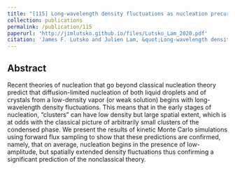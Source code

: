 ```yaml
---
title: "[115] Long-wavelength density fluctuations as nucleation precursors"
collection: publications
permalink: /publication/115
paperurl: 'http://jimlutsko.github.io/files/Lutsko_Lam_2020.pdf'
citation: 'James F. Lutsko and Julien Lam, &quot;Long-wavelength density fluctuations as nucleation precursors&quot;, <i>Phys. Rev. E</i>, doi:10.1103/PhysRevE.101.052122,  (2020)'
---
```

Abstract
---
Recent theories of nucleation that go beyond classical nucleation theory predict that diffusion-limited
nucleation of both liquid droplets and of crystals from a low-density vapor (or weak solution) begins with
long-wavelength density fluctuations. This means that in the early stages of nucleation, “clusters” can have
low density but large spatial extent, which is at odds with the classical picture of arbitrarily small clusters of the
condensed phase. We present the results of kinetic Monte Carlo simulations using forward flux sampling to show
that these predictions are confirmed, namely, that on average, nucleation begins in the presence of low-amplitude,
but spatially extended density fluctuations thus confirming a significant prediction of the nonclassical theory.

